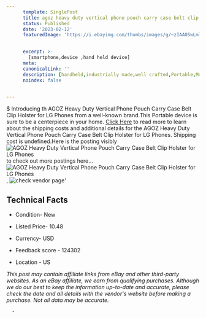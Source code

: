 ```yaml
---
      template: SinglePost
      title: agoz heavy duty vertical phone pouch carry case belt clip holster for lg phones
      status: Published
      date: '2023-02-12'
      featuredImage: 'https://i.ebayimg.com/thumbs/images/g/~zIAAOSwLmlbRlIW/s-l225.jpg'
       

      excerpt: >-
        [smartphone,device ,hand held device]
      meta:
      canonicalLink: ''
      description: [handheld,industrially made,well crafted,Portable,Mobile,Compact,Convenient,Lightweight,Maneuverable,Man-portable,Miniature,Carriable,Hand-held,Light,Holdable,Transportable,Mobile device,Pocket-sized,On-the-go,Wireless,Cordless,Compact size,Convenient size, smartphone,device ,hand held device]
      noindex: false
      

---
```

$
      Introducing th AGOZ Heavy Duty Vertical Phone Pouch Carry Case Belt Clip Holster for LG Phones from a well-known brand.This Portable device  is sure to be a centerpiece in your home. [Click Here](https://www.ebay.com/itm/331748368253?hash=item4d3dbe5f7d%3Ag%3A%7EzIAAOSwLmlbRlIW&mkevt=1&mkcid=1&mkrid=711-53200-19255-0&campid=%253CePNCampaignId%253E&customid=%253CreferenceId%253E&toolid=10049) to read more to learn about the shipping costs and additional details for the AGOZ Heavy Duty Vertical Phone Pouch Carry Case Belt Clip Holster for LG Phones. Shipping cost is undefined.Here is the posting visibly ![AGOZ Heavy Duty Vertical Phone Pouch Carry Case Belt Clip Holster for LG Phones](https://i.ebayimg.com/thumbs/images/g/~zIAAOSwLmlbRlIW/s-l225.jpg) to check out more postings here... ![AGOZ Heavy Duty Vertical Phone Pouch Carry Case Belt Clip Holster for LG Phones](https://i.ebayimg.com/images/g/~zIAAOSwLmlbRlIW/s-l1600.jpg), ![check vendor page](https://origin-galleryplus.ebayimg.com/ws/web/331748368253_2_0_1/225x225.jpg,https://origin-galleryplus.ebayimg.com/ws/web/331748368253_3_0_1/225x225.jpg,https://origin-galleryplus.ebayimg.com/ws/web/331748368253_4_0_1/225x225.jpg,https://origin-galleryplus.ebayimg.com/ws/web/331748368253_5_0_1/225x225.jpg,https://origin-galleryplus.ebayimg.com/ws/web/331748368253_6_0_1/225x225.jpg,https://origin-galleryplus.ebayimg.com/ws/web/331748368253_7_0_1/225x225.jpg,https://origin-galleryplus.ebayimg.com/ws/web/331748368253_8_0_1/225x225.jpg,https://origin-galleryplus.ebayimg.com/ws/web/331748368253_9_0_1/225x225.jpg,https://origin-galleryplus.ebayimg.com/ws/web/331748368253_10_0_1/225x225.jpg,https://origin-galleryplus.ebayimg.com/ws/web/331748368253_11_0_1/225x225.jpg)'

      

 ## Technical Facts 



     
      

 - Condition- New 


      

 - Listed Price- 10.48 


      

 - Currency- USD 


      

 - Feedback score - 124302 


      

 - Location - US 


      
      

 *_This post may contain affiliate links from eBay and other third-party websites. As an eBay affiliate, we earn from qualifying purchases. Although we do our best to keep the information up-to-date and accurate, please check the date and all details with the vendor's website before making a purchase. Not all data may be accurate._*




      -
